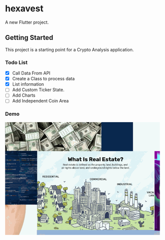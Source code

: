 # hexavest

A new Flutter project.

## Getting Started

This project is a starting point for a Crypto Analysis application.

### Todo List

- [X] Call Data From API
- [X] Create a Class to process data
- [X] List information
- [ ] Add Custom Ticker State.
- [ ] Add Charts
- [ ] Add Independent Coin Area

### Demo

![alt text](/ReadME/Hexavest.gif)
